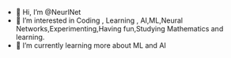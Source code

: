 - 👋 Hi, I’m @NeurlNet
- 👀 I’m interested in Coding , Learning , AI,ML,Neural Networks,Experimenting,Having fun,Studying Mathematics and learning.
- 🌱 I’m currently learning more about ML and AI 


<!---
SaumilAgrawal/SaumilAgrawal is a ✨ special ✨ repository because its `README.md` (this file) appears on your GitHub profile.
You can click the Preview link to take a look at your changes.
--->
